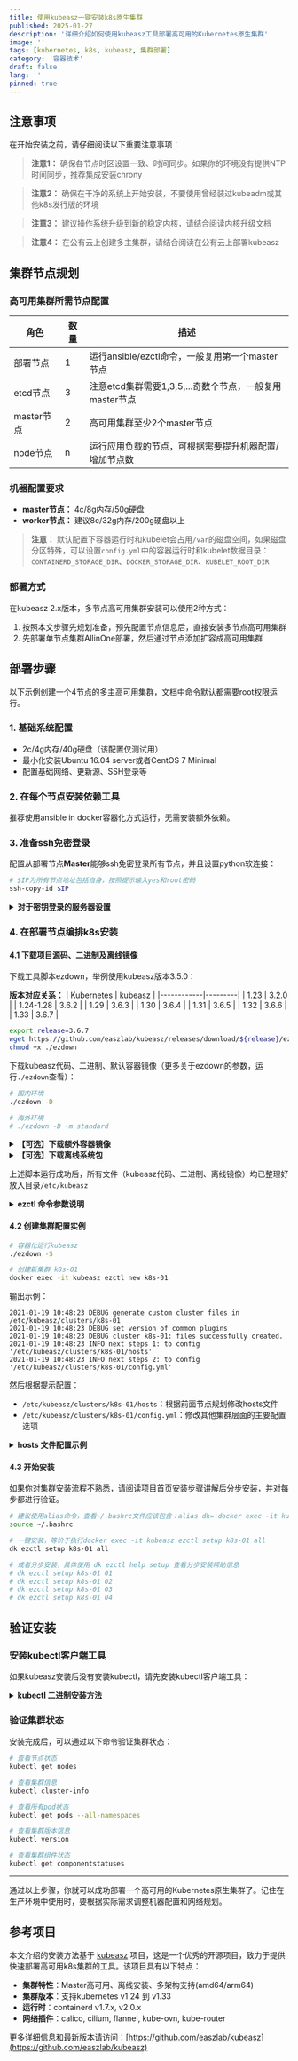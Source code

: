 ```yaml
---
title: 使用kubeasz一键安装k8s原生集群
published: 2025-01-27
description: '详细介绍如何使用kubeasz工具部署高可用的Kubernetes原生集群'
image: ''
tags: [kubernetes, k8s, kubeasz, 集群部署]
category: '容器技术'
draft: false
lang: ''
pinned: true
---
```


## 注意事项

在开始安装之前，请仔细阅读以下重要注意事项：

> **注意1：** 确保各节点时区设置一致、时间同步。如果你的环境没有提供NTP时间同步，推荐集成安装chrony

> **注意2：** 确保在干净的系统上开始安装，不要使用曾经装过kubeadm或其他k8s发行版的环境

> **注意3：** 建议操作系统升级到新的稳定内核，请结合阅读内核升级文档

> **注意4：** 在公有云上创建多主集群，请结合阅读在公有云上部署kubeasz

## 集群节点规划

### 高可用集群所需节点配置

| 角色 | 数量 | 描述 |
|------|------|------|
| 部署节点 | 1 | 运行ansible/ezctl命令，一般复用第一个master节点 |
| etcd节点 | 3 | 注意etcd集群需要1,3,5,...奇数个节点，一般复用master节点 |
| master节点 | 2 | 高可用集群至少2个master节点 |
| node节点 | n | 运行应用负载的节点，可根据需要提升机器配置/增加节点数 |

### 机器配置要求

- **master节点：** 4c/8g内存/50g硬盘
- **worker节点：** 建议8c/32g内存/200g硬盘以上

> **注意：** 默认配置下容器运行时和kubelet会占用`/var`的磁盘空间，如果磁盘分区特殊，可以设置`config.yml`中的容器运行时和kubelet数据目录：`CONTAINERD_STORAGE_DIR`、`DOCKER_STORAGE_DIR`、`KUBELET_ROOT_DIR`

### 部署方式

在kubeasz 2.x版本，多节点高可用集群安装可以使用2种方式：

1. 按照本文步骤先规划准备，预先配置节点信息后，直接安装多节点高可用集群
2. 先部署单节点集群AllinOne部署，然后通过节点添加扩容成高可用集群

## 部署步骤

以下示例创建一个4节点的多主高可用集群，文档中命令默认都需要root权限运行。

### 1. 基础系统配置

- 2c/4g内存/40g硬盘（该配置仅测试用）
- 最小化安装Ubuntu 16.04 server或者CentOS 7 Minimal
- 配置基础网络、更新源、SSH登录等

### 2. 在每个节点安装依赖工具

推荐使用ansible in docker容器化方式运行，无需安装额外依赖。

### 3. 准备ssh免密登录

配置从部署节点**Master**能够ssh免密登录所有节点，并且设置python软连接：

```bash
# $IP为所有节点地址包括自身，按照提示输入yes和root密码
ssh-copy-id $IP
```

<details>
<summary><strong>对于密钥登录的服务器设置</strong></summary>

如果目标服务器已经配置了密钥登录，可以使用以下方式：

```bash
# 方式1：指定私钥文件
ssh-copy-id -i ~/.ssh/id_rsa.pub -o "IdentityFile=~/.ssh/your_private_key" root@$IP

# 方式2：手动复制公钥内容到目标服务器
cat ~/.ssh/id_rsa.pub | ssh -i ~/.ssh/your_private_key root@$IP "mkdir -p ~/.ssh && cat >> ~/.ssh/authorized_keys"

# 方式3：使用scp复制公钥文件
scp -i ~/.ssh/your_private_key ~/.ssh/id_rsa.pub root@$IP:/tmp/
ssh -i ~/.ssh/your_private_key root@$IP "cat /tmp/id_rsa.pub >> ~/.ssh/authorized_keys && rm /tmp/id_rsa.pub"
```

</details>

### 4. 在部署节点编排k8s安装

#### 4.1 下载项目源码、二进制及离线镜像

下载工具脚本ezdown，举例使用kubeasz版本3.5.0：

**版本对应关系：**
| Kubernetes | kubeasz |
|------------|---------|
| 1.23 | 3.2.0 |
| 1.24-1.28 | 3.6.2 |
| 1.29 | 3.6.3 |
| 1.30 | 3.6.4 |
| 1.31 | 3.6.5 |
| 1.32 | 3.6.6 |
| 1.33 | 3.6.7 |

```bash
export release=3.6.7
wget https://github.com/easzlab/kubeasz/releases/download/${release}/ezdown
chmod +x ./ezdown
```

下载kubeasz代码、二进制、默认容器镜像（更多关于ezdown的参数，运行`./ezdown`查看）：

```bash
# 国内环境
./ezdown -D
```

```bash
# 海外环境
# ./ezdown -D -m standard
```

<details>
<summary><strong>【可选】下载额外容器镜像</strong></summary>

下载额外容器镜像（cilium, flannel, prometheus等）：

```bash
# 按需下载
./ezdown -X flannel
./ezdown -X prometheus
```

</details>

<details>
<summary><strong>【可选】下载离线系统包</strong></summary>

适用于无法使用yum/apt仓库情形：

```bash
./ezdown -P
```

</details>

上述脚本运行成功后，所有文件（kubeasz代码、二进制、离线镜像）均已整理好放入目录`/etc/kubeasz`

<details>
<summary><strong>ezctl 命令参数说明</strong></summary>

**使用帮助：**

随时运行 `ezctl` 获取命令行提示信息：

```bash
Usage: ezctl COMMAND [args]
-------------------------------------------------------------------------------------
Cluster setups:
    list                             显示当前所有管理的集群
    checkout    <cluster>            切换默认集群
    new         <cluster>            创建新集群配置
    setup       <cluster>  <step>    安装新集群
    start       <cluster>            启动临时停止的集群
    stop        <cluster>            临时停止某个集群（包括集群内运行的pod）
    upgrade     <cluster>            升级集群k8s组件版本
    destroy     <cluster>            删除集群
    backup      <cluster>            备份集群（仅etcd数据，不包括pv数据和业务应用数据）
    restore     <cluster>            从备份中恢复集群
    start-aio                        创建单机集群（类似 minikube）

Cluster ops:
    add-etcd    <cluster>  <ip>      增加 etcd 节点
    add-master  <cluster>  <ip>      增加主节点
    add-node    <cluster>  <ip>      增加工作节点
    del-etcd    <cluster>  <ip>      删除 etcd 节点
    del-master  <cluster>  <ip>      删除主节点
    del-node    <cluster>  <ip>      删除工作节点

Extra operation:
    kcfg-adm    <cluster>  <args>    管理客户端kubeconfig
```

</details>

#### 4.2 创建集群配置实例

```bash
# 容器化运行kubeasz
./ezdown -S

# 创建新集群 k8s-01
docker exec -it kubeasz ezctl new k8s-01
```

输出示例：
```
2021-01-19 10:48:23 DEBUG generate custom cluster files in /etc/kubeasz/clusters/k8s-01
2021-01-19 10:48:23 DEBUG set version of common plugins
2021-01-19 10:48:23 DEBUG cluster k8s-01: files successfully created.
2021-01-19 10:48:23 INFO next steps 1: to config '/etc/kubeasz/clusters/k8s-01/hosts'
2021-01-19 10:48:23 INFO next steps 2: to config '/etc/kubeasz/clusters/k8s-01/config.yml'
```

然后根据提示配置：
- `/etc/kubeasz/clusters/k8s-01/hosts`：根据前面节点规划修改hosts文件
- `/etc/kubeasz/clusters/k8s-01/config.yml`：修改其他集群层面的主要配置选项

<details>
<summary><strong>hosts 文件配置示例</strong></summary>

根据您的实际节点规划，修改 `/etc/kubeasz/clusters/k8s-01/hosts` 文件。一般只需要修改以下三个部分：

**1. etcd 节点配置**
```ini
# 'etcd' cluster should have odd member(s) (1,3,5,...)
[etcd]
10.0.1.10
```

**2. master 节点配置**
```ini
# master node(s), set unique 'k8s_nodename' for each node
# CAUTION: 'k8s_nodename' must consist of lower case alphanumeric characters, '-' or '.',
# and must start and end with an alphanumeric character
[kube_master]
10.0.1.10 k8s_nodename='master-01'
```

**3. worker 节点配置**
```ini
# work node(s), set unique 'k8s_nodename' for each node
# CAUTION: 'k8s_nodename' must consist of lower case alphanumeric characters, '-' or '.',
# and must start and end with an alphanumeric character
[kube_node]
10.0.1.11 k8s_nodename='node-01'
10.0.1.12 k8s_nodename='node-02'
10.0.1.13 k8s_nodename='node-03'
```

**完整配置文件示例：**
```ini
# 'etcd' cluster should have odd member(s) (1,3,5,...)
[etcd]
10.0.1.10

# master node(s), set unique 'k8s_nodename' for each node
[kube_master]
10.0.1.10 k8s_nodename='master-01'

# work node(s), set unique 'k8s_nodename' for each node
[kube_node]
10.0.1.11 k8s_nodename='node-01'
10.0.1.12 k8s_nodename='node-02'
10.0.1.13 k8s_nodename='node-03'

# [optional] harbor server, a private docker registry
[harbor]
#10.0.1.20 NEW_INSTALL=false

# [optional] loadbalance for accessing k8s from outside
[ex_lb]
#10.0.1.30 LB_ROLE=backup EX_APISERVER_VIP=10.0.1.100 EX_APISERVER_PORT=8443
#10.0.1.31 LB_ROLE=master EX_APISERVER_VIP=10.0.1.100 EX_APISERVER_PORT=8443

# [optional] ntp server for the cluster
[chrony]
#10.0.1.1

[all:vars]
# --------- Main Variables ---------------
# Secure port for apiservers
SECURE_PORT="6443"

# Cluster container-runtime supported: docker, containerd
CONTAINER_RUNTIME="containerd"

# Network plugins supported: calico, flannel, kube-router, cilium, kube-ovn
CLUSTER_NETWORK="calico"

# Service proxy mode of kube-proxy: 'iptables' or 'ipvs'
PROXY_MODE="ipvs"

# K8S Service CIDR, not overlap with node(host) networking
SERVICE_CIDR="10.68.0.0/16"

# Cluster CIDR (Pod CIDR), not overlap with node(host) networking
CLUSTER_CIDR="172.20.0.0/16"

# NodePort Range
NODE_PORT_RANGE="30000-32767"

# Cluster DNS Domain
CLUSTER_DNS_DOMAIN="cluster.local"
```

**配置说明：**
- **etcd节点**：生产环境建议配置奇数个节点（1,3,5个），示例中复用了master节点
- **master节点**：高可用集群至少需要2个master节点
- **worker节点**：根据实际需要配置工作节点数量
- **k8s_nodename**：必须由小写字母、数字、'-' 或 '.' 组成，且必须以字母或数字开头和结尾
- **可选配置**：harbor、负载均衡器、NTP服务器等可根据需要启用

**修改步骤：**
1. 将示例中的IP地址替换为您的实际节点IP
2. 根据您的节点规划调整etcd、master、worker节点配置
3. 确保每个节点的`k8s_nodename`唯一且符合命名规范
4. 根据网络环境调整CIDR配置，确保不与现有网络冲突

</details>

#### 4.3 开始安装

如果你对集群安装流程不熟悉，请阅读项目首页安装步骤讲解后分步安装，并对每步都进行验证。

```bash
# 建议使用alias命令，查看~/.bashrc文件应该包含：alias dk='docker exec -it kubeasz'
source ~/.bashrc

# 一键安装，等价于执行docker exec -it kubeasz ezctl setup k8s-01 all
dk ezctl setup k8s-01 all

# 或者分步安装，具体使用 dk ezctl help setup 查看分步安装帮助信息
# dk ezctl setup k8s-01 01
# dk ezctl setup k8s-01 02
# dk ezctl setup k8s-01 03
# dk ezctl setup k8s-01 04
```

## 验证安装

### 安装kubectl客户端工具

如果kubeasz安装后没有安装kubectl，请先安装kubectl客户端工具：

<details>
<summary><strong>kubectl 二进制安装方法</strong></summary>

**下载指定版本**
```bash
# 替换为您需要的版本
export K8S_VERSION="v1.31.0"

# 下载指定版本
curl -LO "https://dl.k8s.io/release/${K8S_VERSION}/bin/linux/amd64/kubectl"

# 添加执行权限
chmod +x kubectl

# 移动到系统路径
sudo mv kubectl /usr/local/bin/

# 验证安装
kubectl version --client
```

**配置kubectl**
```bash
# 复制kubeconfig文件
mkdir -p ~/.kube
sudo cp /etc/kubeasz/clusters/k8s-01/kubectl.kubeconfig ~/.kube/config
sudo chown $(id -u):$(id -g) ~/.kube/config

# 或者设置环境变量
export KUBECONFIG=/etc/kubeasz/clusters/k8s-01/kubectl.kubeconfig
```

</details>

### 验证集群状态

安装完成后，可以通过以下命令验证集群状态：

```bash
# 查看节点状态
kubectl get nodes

# 查看集群信息
kubectl cluster-info

# 查看所有pod状态
kubectl get pods --all-namespaces

# 查看集群版本信息
kubectl version

# 查看集群组件状态
kubectl get componentstatuses
```

---

通过以上步骤，你就可以成功部署一个高可用的Kubernetes原生集群了。记住在生产环境中使用时，要根据实际需求调整机器配置和网络规划。

## 参考项目

本文介绍的安装方法基于 [kubeasz](https://github.com/easzlab/kubeasz) 项目，这是一个优秀的开源项目，致力于提供快速部署高可用k8s集群的工具。该项目具有以下特点：

- **集群特性**：Master高可用、离线安装、多架构支持(amd64/arm64)
- **集群版本**：支持kubernetes v1.24 到 v1.33
- **运行时**：containerd v1.7.x, v2.0.x
- **网络插件**：calico, cilium, flannel, kube-ovn, kube-router

更多详细信息和最新版本请访问：[https://github.com/easzlab/kubeasz](https://github.com/easzlab/kubeasz) 